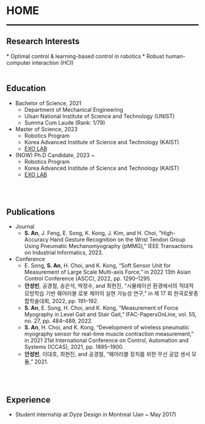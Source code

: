 <head>
<style>
mark { 
  background-color: white;
  color: rgb(51, 87, 128);
}
</style>
</head>

<h1> HOME </h1>

<hr style="height:3px; background-color:black; border:0;">
<!-- 
<br>
<h2>Introduce</h2>
<center><p style="color:#2266aa;"> Aiming to be an End-to-End Robot Developer </p></center>
Studying to develop wearable robots that can replace wheelchairs in the KAIST EXO lab.
Trying to stay motivated to learn and apply new knowledge and skills.
<br>
<be>
 -->

<h2>Research Interests</h2>
* Optimal control & learning-based control in robotics
* Robust human-computer interaction (HCI)
<br>
<br>

<h2>Education</h2>

* Bachelor of Science, 2021
  * Department of Mechanical Engineering
  * Ulsan National Institute of Science and Technology (UNIST)
  * Summa Cum Laude (Rank: 1/79)
* Master of Science, 2023
  * Robotics Program
  * Korea Advanced Institute of Science and Technology (KAIST)
  * [EXO LAB](http://robotics.kaist.ac.kr)
* (NOW) Ph.D Candidate, 2023 ~
  * Robotics Program
  * Korea Advanced Institute of Science and Technology (KAIST)
  * [EXO LAB](http://robotics.kaist.ac.kr)
<br>
<br>

<h2>Publications</h2>

* Journal
  * **S. An**, J. Feng, E. Song, K. Kong, J. Kim, and H. Choi, “High-Accuracy Hand Gesture Recognition on the Wrist Tendon Group Using Pneumatic Mechanomyography (pMMG),” IEEE Transactions on Industrial Informatics, 2023.
* Conference
  * E. Song, **S. An**, H. Choi, and K. Kong, “Soft Sensor Unit for Measurement of Large Scale Multi-axis Force,” in 2022 13th Asian Control Conference (ASCC), 2022, pp. 1290–1295.
  * **안성빈**, 공경철, 송은석, 박정수, and 최현진, “시뮬레이션 환경에서의 적대적 모방학습 기반 웨어러블 로봇 제어의 실현 가능성 연구,” in 제 17 회 한국로봇종합학술대회, 2022, pp. 191–192.
  * **S. An**, E. Song, H. Choi, and K. Kong, “Measurement of Force Myography in Level Gait and Stair Gait,” IFAC-PapersOnLine, vol. 55, no. 27, pp. 484–489, 2022.
  * **S. An**, H. Choi, and K. Kong, “Development of wireless pneumatic myography sensor for real-time muscle contraction measurement,” in 2021 21st International Conference on Control, Automation and Systems (ICCAS), 2021, pp. 1895–1900.
  * **안성빈**, 이대호, 최현진, and 공경철, “웨어러블 장치를 위한 무선 공압 센서 모듈,” 2021.
<br>
<br>

<h2>Experience</h2>

* Student internship at Dyze Design in Montreal (Jan ~ May 2017)

<!-- <p style="font-size:11px">Page template forked from <a href="https://github.com/evanca/quick-portfolio">evanca</a></p> -->
<!-- Remove above link if you don't want to attibute -->
